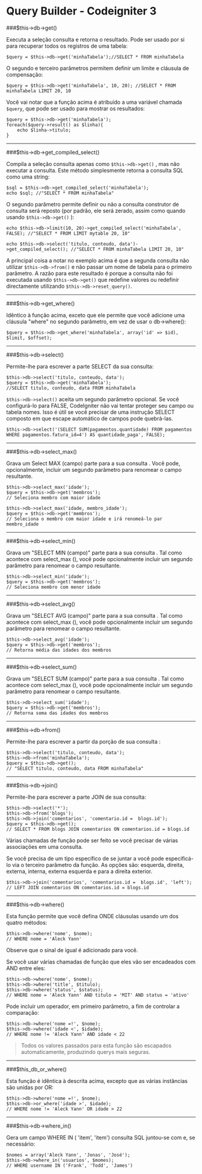 Query Builder - Codeigniter 3
===

###$this->db->get()

Executa a seleção consulta e retorna o resultado. Pode ser usado por si para recuperar todos os registros de uma tabela:
```
$query = $this->db->get('minhaTabela');//SELECT * FROM minhaTabela
```

O segundo e terceiro parâmetros permitem definir um limite e cláusula de compensação:
```
$query = $this->db->get('minhaTabela', 10, 20); //SELECT * FROM minhaTabela LIMIT 20, 10
```

Você vai notar que a função acima é atribuído a uma variável chamada `$query`, que pode ser usado para mostrar os resultados:
```
$query = $this->db->get('minhaTabela');
foreach($query->result() as $linha){
	echo $linha->titulo;
}
```


---
###$this->db->get_compiled_select()

Compila a seleção consulta apenas como `$this->db->get()` , mas não executar a consulta. Este método simplesmente retorna a consulta SQL como uma string:
```
$sql = $this->db->get_compiled_select('minhaTabela');
echo $sql; //"SELECT * FROM minhaTabela"
```

O segundo parâmetro permite definir ou não a consulta construtor de consulta será reposto (por padrão, ele será zerado, assim como quando usando `$this->db->get()` ):
```
echo $this->db->limit(10, 20)->get_compiled_select('minhaTabela', FALSE); //"SELECT * FROM LIMIT mytable 20, 10"

echo $this->db->select('titulo, conteudo, data')->get_compiled_select(); //"SELECT * FROM minhaTabela LIMIT 20, 10"
```

A principal coisa a notar no exemplo acima é que a segunda consulta não utilizar `$this->db->from()` e não passar um nome de tabela para o primeiro parâmetro. A razão para este resultado é porque a consulta não foi executada usando `$this->db->get()` que redefine valores ou redefinir directamente utilizando `$this->db->reset_query()`.


---
###$this->db->get_where()

Idêntico à função acima, exceto que ele permite que você adicione uma cláusula "where" no segundo parâmetro, em vez de usar o db->where():
```
$query = $this->db->get_where('minhaTabela', array('id' => $id), $limit, $offset);
```


---
###$this->db->select()

Permite-lhe para escrever a parte SELECT da sua consulta:
```
$this->db->select('titulo, conteudo, data');
$query = $this->db->get('minhaTabela');
//SELECT titulo, conteudo, data FROM minhaTabela
```

`$this->db->select()` aceita um segundo parâmetro opcional. Se você configurá-lo para FALSE, CodeIgniter não vai tentar proteger seu campo ou tabela nomes. Isso é útil se você precisar de uma instrução SELECT composto em que escape automático de campos pode quebrá-las.
```
$this->db->select('(SELECT SUM(pagamentos.quantidade) FROM pagamentos WHERE pagamentos.fatura_id=4') AS quantidade_paga', FALSE);
```


---
###$this->db->select_max()

Grava um Select MAX (campo) parte para a sua consulta . Você pode, opcionalmente, incluir um segundo parâmetro para renomear o campo resultante.
```
$this->db->select_max('idade');
$query = $this->db->get('membros');
// Seleciona membro com maior idade

$this->db->select_max('idade, membro_idade');
$query = $this->db->get('membros');
// Seleciona o membro com maior idade e irá renomeá-lo par membro_idade
```


---
###$this->db->select_min()

Grava um "SELECT MIN (campo)" parte para a sua consulta . Tal como acontece com select_max (), você pode opcionalmente incluir um segundo parâmetro para renomear o campo resultante.
```
$this->db->select_min('idade');
$query = $this->db->get('membros');
// Seleciona membro com menor idade

```


---
###$this->db->select_avg()

Grava um "SELECT AVG (campo)" parte para a sua consulta . Tal como acontece com select_max (), você pode opcionalmente incluir um segundo parâmetro para renomear o campo resultante.
```
$this->db->select_avg('idade');
$query = $this->db->get('membros');
// Retorna média das idades dos membros
```


---
###$this->db->select_sum()

Grava um "SELECT SUM (campo)" parte para a sua consulta . Tal como acontece com select_max (), você pode opcionalmente incluir um segundo parâmetro para renomear o campo resultante.
```
$this->db->select_sum('idade');
$query = $this->db->get('membros');
// Retorna soma das idades dos membros
```


---
###$this->db->from()

Permite-lhe para escrever a partir da porção de sua consulta :
```
$this->db->select('titulo, conteudo, data');
$this->db->from('minhaTabela');
$query = $this->db->get();
// "SELECT titulo, conteudo, data FROM minhaTabela"
```


---
###$this->db->join()

Permite-lhe para escrever a parte JOIN de sua consulta:
```
$this->db->select('*');
$this->db->from('blogs');
$this->db->join('comentarios', 'comentario.id =  blogs.id');
$query = $this->db->get();
// SELECT * FROM blogs JOIN comentarios ON comentarios.id = blogs.id
```
Várias chamadas de função pode ser feito se você precisar de várias associações em uma consulta.

Se você precisa de um tipo específico de se juntar a você pode especificá-lo via o terceiro parâmetro da função. As opções são: esquerda, direita, externa, interna, externa esquerda e para a direita exterior.

```
$this->db->join('comentarios', 'comentarios.id =  blogs.id', 'left');
// LEFT JOIN comentarios ON comentarios.id = blogs.id
```


---
###$this->db->where()

Esta função permite que você defina ONDE cláusulas usando um dos quatro métodos:
```
$this->db->where('nome', $nome);
// WHERE nome = 'Aleck Yann'
```
Observe que o sinal de igual é adicionado para você.

Se você usar várias chamadas de função que eles vão ser encadeados com AND entre eles:
```
$this->db->where('nome', $nome);
$this->db->where('title', $titulo);
$this->db->where('status', $status);
// WHERE nome = 'Aleck Yann' AND titulo = 'MIT' AND status = 'ativo'
```

Pode incluir um operador, em primeiro parâmetro, a fim de controlar a comparação:
```
$this->db->where('nome =!', $nome);
$this->db->where('idade <', $idade);
// WHERE nome != 'Aleck Yann' AND idade < 22
```
>Todos os valores passados ​​para esta função são escapados automaticamente, produzindo querys mais seguras.


---
###$this_db_or_where()

Esta função é idêntica à descrita acima, excepto que as várias instâncias são unidas por OR:
```
$this->db->where('nome =!', $nome);
$this->db->or_where('idade >', $idade);
// WHERE nome != 'Aleck Yann' OR idade > 22
```


---
###$this->db->where_in()


Gera um campo WHERE IN ( 'item', 'item') consulta SQL juntou-se com e, se necessário:
```
$nomes = array('Aleck Yann', 'Jonas', 'José');
$this->db->where_in('usuarios', $momes);
// WHERE username IN ('Frank', 'Todd', 'James')
```